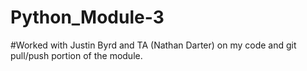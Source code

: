 # Python_Module-3
#Worked with Justin Byrd and TA (Nathan Darter) on my code and git pull/push portion of the module.
